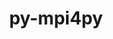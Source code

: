 ---
title: "py-mpi4py"
layout: cache
categories: [package, develop-2025-04-27]
meta: {"compilers": ["apple-clang@16.0.0", "gcc@11.1.0", "gcc@11.4.0", "gcc@13.2.0", "intel-oneapi-compilers@2025.1.0"], "num_specs": 21, "num_specs_by_stack": {"data-vis-sdk": 1, "e4s": 6, "e4s-neoverse-v2": 3, "e4s-oneapi": 2, "e4s-rocm-external": 1, "hep": 1, "ml-darwin-aarch64-mps": 1, "ml-linux-aarch64-cpu": 1, "ml-linux-aarch64-cuda": 2, "ml-linux-x86_64-cpu": 1, "ml-linux-x86_64-cuda": 2, "root": 21}, "oss": ["sequoia", "ubuntu20.04", "ubuntu22.04", "ubuntu24.04"], "platforms": ["darwin", "linux"], "stacks": ["data-vis-sdk", "e4s", "e4s-neoverse-v2", "e4s-oneapi", "e4s-rocm-external", "hep", "ml-darwin-aarch64-mps", "ml-linux-aarch64-cpu", "ml-linux-aarch64-cuda", "ml-linux-x86_64-cpu", "ml-linux-x86_64-cuda", "root"], "targets": ["aarch64", "neoverse_v2", "x86_64_v3"], "versions": ["3.1.6", "4.0.1"]}
spec_details: [{"compiler": "gcc@13.2.0", "hash": "4ae6wuu3jzn2vbhfg6wy32bk2ar2rr5c", "os": "ubuntu24.04", "platform": "linux", "size": "-", "stacks": ["ml-linux-x86_64-cuda", "root"], "target": "x86_64_v3", "variants": ["build_system=python_pip"], "versions": ["4.0.1"]}, {"compiler": "intel-oneapi-compilers@2025.1.0", "hash": "6ixxixzu5bkwixdb6fyozvzy7uhasnjv", "os": "ubuntu22.04", "platform": "linux", "size": "-", "stacks": ["e4s-oneapi", "root"], "target": "x86_64_v3", "variants": ["build_system=python_pip"], "versions": ["4.0.1"]}, {"compiler": "gcc@11.4.0", "hash": "7lxw5cun6oesrnsmxiw7zzy6bq6dbqmy", "os": "ubuntu22.04", "platform": "linux", "size": "-", "stacks": ["e4s-neoverse-v2", "root"], "target": "neoverse_v2", "variants": ["build_system=python_pip"], "versions": ["4.0.1"]}, {"compiler": "intel-oneapi-compilers@2025.1.0", "hash": "c5pszu6q35dhmbjr2ly4viydxb6dxq4u", "os": "ubuntu22.04", "platform": "linux", "size": "-", "stacks": ["e4s-oneapi", "root"], "target": "x86_64_v3", "variants": ["build_system=python_pip"], "versions": ["4.0.1"]}, {"compiler": "gcc@11.4.0", "hash": "ckupi5opxz2oxboeevc7fanm4gx5dv3k", "os": "ubuntu22.04", "platform": "linux", "size": "-", "stacks": ["e4s", "root"], "target": "x86_64_v3", "variants": ["build_system=python_pip"], "versions": ["4.0.1"]}, {"compiler": "gcc@11.4.0", "hash": "hd2lnvngr6ps4lrorohtfcg456hbtphz", "os": "ubuntu22.04", "platform": "linux", "size": "-", "stacks": ["e4s-neoverse-v2", "root"], "target": "neoverse_v2", "variants": ["build_system=python_pip"], "versions": ["4.0.1"]}, {"compiler": "gcc@11.4.0", "hash": "hqfbx7jhr5nz5yvdqe7uxf7u6lkppeu7", "os": "ubuntu22.04", "platform": "linux", "size": "-", "stacks": ["e4s", "root"], "target": "x86_64_v3", "variants": ["build_system=python_pip"], "versions": ["4.0.1"]}, {"compiler": "apple-clang@16.0.0", "hash": "kvs6e3dyishdmlrwqxokoc452dbprlkh", "os": "sequoia", "platform": "darwin", "size": "-", "stacks": ["ml-darwin-aarch64-mps", "root"], "target": "aarch64", "variants": ["build_system=python_pip"], "versions": ["4.0.1"]}, {"compiler": "gcc@13.2.0", "hash": "lb55gfbi4x2frn7x3qjftvl722j5ndik", "os": "ubuntu24.04", "platform": "linux", "size": "-", "stacks": ["ml-linux-x86_64-cuda", "root"], "target": "x86_64_v3", "variants": ["build_system=python_pip"], "versions": ["4.0.1"]}, {"compiler": "gcc@11.4.0", "hash": "mdhpnhnizhcdtamw4cfpfr4sg7cluqel", "os": "ubuntu22.04", "platform": "linux", "size": "-", "stacks": ["e4s", "root"], "target": "x86_64_v3", "variants": ["build_system=python_pip"], "versions": ["4.0.1"]}, {"compiler": "gcc@13.2.0", "hash": "o36zsgqjy5g67n7rjnszu6p3fzbwiumo", "os": "ubuntu24.04", "platform": "linux", "size": "-", "stacks": ["ml-linux-aarch64-cuda", "root"], "target": "aarch64", "variants": ["build_system=python_pip"], "versions": ["4.0.1"]}, {"compiler": "gcc@11.4.0", "hash": "ojabxftds7cd6ou3srw6ovrpglgm4zzw", "os": "ubuntu22.04", "platform": "linux", "size": "-", "stacks": ["e4s", "root"], "target": "x86_64_v3", "variants": ["build_system=python_pip"], "versions": ["4.0.1"]}, {"compiler": "gcc@13.2.0", "hash": "tvy5m5dhpksbuiluhldt7rm367jc3toa", "os": "ubuntu24.04", "platform": "linux", "size": "-", "stacks": ["ml-linux-aarch64-cpu", "root"], "target": "aarch64", "variants": ["build_system=python_pip"], "versions": ["4.0.1"]}, {"compiler": "gcc@11.4.0", "hash": "uckwmxlbcsbccissab5swfndm5u6vgfq", "os": "ubuntu22.04", "platform": "linux", "size": "-", "stacks": ["e4s-rocm-external", "root"], "target": "x86_64_v3", "variants": ["build_system=python_pip"], "versions": ["4.0.1"]}, {"compiler": "gcc@11.4.0", "hash": "wkwmbaexya2q3mncc76ogi5gakldp7sc", "os": "ubuntu22.04", "platform": "linux", "size": "-", "stacks": ["e4s", "root"], "target": "x86_64_v3", "variants": ["build_system=python_pip"], "versions": ["4.0.1"]}, {"compiler": "gcc@11.1.0", "hash": "wmr3dpi43llvsluojyuhnbqy3tjqjrmu", "os": "ubuntu20.04", "platform": "linux", "size": "-", "stacks": ["data-vis-sdk", "root"], "target": "x86_64_v3", "variants": ["build_system=python_pip"], "versions": ["3.1.6"]}, {"compiler": "gcc@11.4.0", "hash": "x2ulb732ce377dcblkbdpt4u3l55pvwa", "os": "ubuntu22.04", "platform": "linux", "size": "-", "stacks": ["hep", "root"], "target": "x86_64_v3", "variants": ["build_system=python_pip"], "versions": ["4.0.1"]}, {"compiler": "gcc@13.2.0", "hash": "xsozcwslz4rbx53fi4lhn2kchgba3ge4", "os": "ubuntu24.04", "platform": "linux", "size": "-", "stacks": ["ml-linux-x86_64-cpu", "root"], "target": "x86_64_v3", "variants": ["build_system=python_pip"], "versions": ["4.0.1"]}, {"compiler": "gcc@13.2.0", "hash": "ywhzol7jktvqpimquiox7o3fbpdf7jpa", "os": "ubuntu24.04", "platform": "linux", "size": "-", "stacks": ["ml-linux-aarch64-cuda", "root"], "target": "aarch64", "variants": ["build_system=python_pip"], "versions": ["4.0.1"]}, {"compiler": "gcc@11.4.0", "hash": "zg6xvbof5yapbs5cucs5bwojvu4rbmkd", "os": "ubuntu22.04", "platform": "linux", "size": "-", "stacks": ["e4s", "root"], "target": "x86_64_v3", "variants": ["build_system=python_pip"], "versions": ["4.0.1"]}, {"compiler": "gcc@11.4.0", "hash": "znvxxtnjocj2bmjmg5y7b5fwhmxau3kd", "os": "ubuntu22.04", "platform": "linux", "size": "-", "stacks": ["e4s-neoverse-v2", "root"], "target": "neoverse_v2", "variants": ["build_system=python_pip"], "versions": ["4.0.1"]}]
---